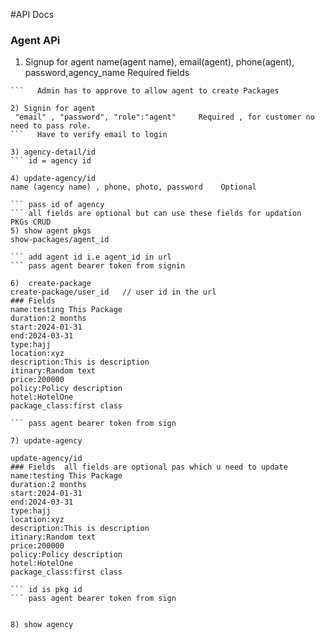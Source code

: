 #API Docs
### Agent APi
1) Signup for agent
name(agent name), email(agent), phone(agent), password,agency_name  Required fields
```   Have to verify email to login
```   Admin has to approve to allow agent to create Packages

2) Signin for agent
 "email" , "password", "role":"agent"     Required , for customer no need to pass role.
```   Have to verify email to login

3) agency-detail/id
``` id = agency id

4) update-agency/id
name (agency name) , phone, photo, password    Optional

``` pass id of agency
``` all fields are optional but can use these fields for updation
PKGs CRUD
5) show agent pkgs
show-packages/agent_id

``` add agent id i.e agent_id in url 
``` pass agent bearer token from signin

6)  create-package
create-package/user_id   // user id in the url
### Fields 
name:testing This Package
duration:2 months
start:2024-01-31
end:2024-03-31
type:hajj
location:xyz
description:This is description
itinary:Random text
price:200000
policy:Policy description
hotel:HotelOne
package_class:first class

``` pass agent bearer token from sign

7) update-agency

update-agency/id
### Fields  all fields are optional pas which u need to update
name:testing This Package
duration:2 months
start:2024-01-31
end:2024-03-31
type:hajj
location:xyz
description:This is description
itinary:Random text
price:200000
policy:Policy description
hotel:HotelOne
package_class:first class

``` id is pkg id
``` pass agent bearer token from sign


8) show agency
